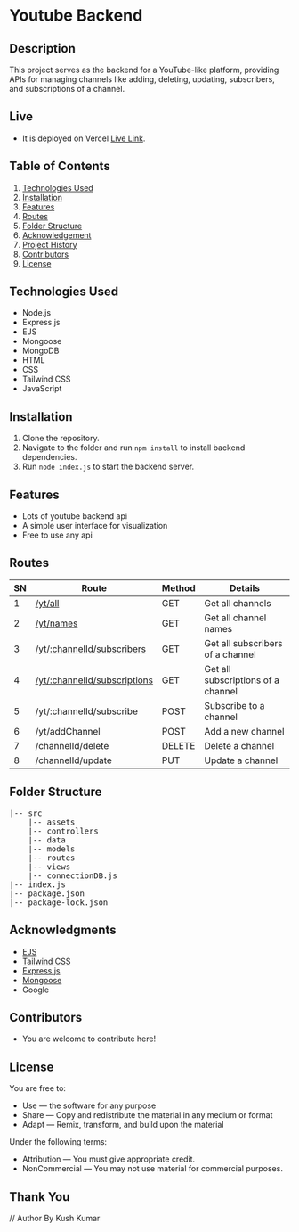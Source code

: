 # Youtube Backend

## Description

This project serves as the backend for a YouTube-like platform, providing APIs for managing channels like adding, deleting, updating, subscribers, and subscriptions of a channel.

## Live
- It is deployed on Vercel [Live Link](https://youtube-backend-anurag.vercel.app/).

## Table of Contents

1. [Technologies Used](#technologies-used)
2. [Installation ](#installation)
3. [Features](#features)
4. [Routes](#routes)
5. [Folder Structure](#folder-structure)
6. [Acknowledgement](#acknowledgments)
7. [Project History](#project-history)
8. [Contributors](#contributors)
9. [License](#license)

## Technologies Used
- Node.js 
- Express.js
- EJS 
- Mongoose 
- MongoDB
- HTML 
- CSS 
- Tailwind CSS 
- JavaScript 

## Installation

1. Clone the repository.
2. Navigate to the folder and run `npm install` to install backend dependencies.
3. Run `node index.js` to start the backend server.

## Features
- Lots of youtube backend api 
- A simple user interface for visualization 
- Free to use any api 

## Routes

| SN | Route | Method | Details |
|----|-------|--------|---------|
| 1  | [/yt/all](https://youtube-backend-anurag.vercel.app/yt/all) | GET | Get all channels |
| 2  | [/yt/names](https://youtube-backend-anurag.vercel.app/yt/names) | GET | Get all channel names |
| 3  | [/yt/:channelId/subscribers](https://youtube-backend-anurag.vercel.app/yt/:channelId/subscribers) | GET | Get all subscribers of a channel |
| 4  | [/yt/:channelId/subscriptions](https://youtube-backend-anurag.vercel.app/yt/:channelId/subscriptions) | GET | Get all subscriptions of a channel |
| 5  | /yt/:channelId/subscribe | POST | Subscribe to a channel |
| 6  | /yt/addChannel | POST | Add a new channel |
| 7  | /channelId/delete | DELETE | Delete a channel |
| 8  | /channelId/update | PUT | Update a channel |

## Folder Structure

<pre>
|-- src
    |-- assets 
    |-- controllers 
    |-- data
    |-- models 
    |-- routes 
    |-- views
    |-- connectionDB.js 
|-- index.js
|-- package.json
|-- package-lock.json
</pre>

## Acknowledgments

- [EJS](https://ejs.co/)
- [Tailwind CSS](https://tailwindcss.com/)
- [Express.js](https://expressjs.com/)
- [Mongoose](https://mongoosejs.com/)
- Google


## Contributors
- You are welcome to contribute here!

## License

You are free to:

- Use — the software for any purpose
- Share — Copy and redistribute the material in any medium or format
- Adapt — Remix, transform, and build upon the material

Under the following terms:

- Attribution — You must give appropriate credit.
- NonCommercial — You may not use material for commercial purposes.

## Thank You
// Author By Kush Kumar 
